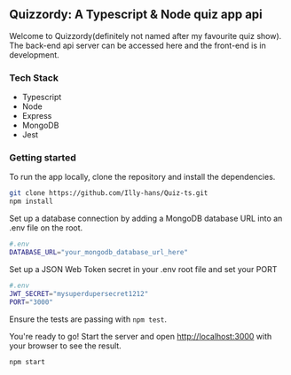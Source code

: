 ## Quizzordy: A Typescript & Node quiz app api

Welcome to Quizzordy(definitely not named after my favourite quiz show). The back-end api server can be accessed here and the front-end is in development. 

### Tech Stack 
- Typescript 
- Node
- Express 
- MongoDB
- Jest


### Getting started

To run the app locally, clone the repository and install the dependencies.

```bash
git clone https://github.com/Illy-hans/Quiz-ts.git
npm install
```

Set up a database connection by adding a MongoDB database URL into an .env file on the root.

```bash
#.env
DATABASE_URL="your_mongodb_database_url_here"
```

Set up a JSON Web Token secret in your .env root file and set your PORT

```bash
#.env
JWT_SECRET="mysuperdupersecret1212"
PORT="3000"
```

Ensure the tests are passing with `npm test`. 

You're ready to go! Start the server and open [http://localhost:3000](http://localhost:3000) with your browser to see the result.

```bash
npm start
```

